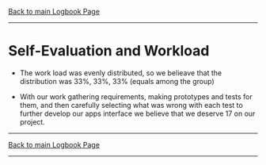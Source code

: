 [Back to main Logbook Page](../hci_logbook.md)

---

# Self-Evaluation and Workload
- The work load was evenly distributed, so we belieave that the distribution was 33%, 33%, 33% (equals among the group)

- With our work gathering requirements, making prototypes and tests for them, and then carefully selecting what was wrong with each test to further develop our apps interface we believe that we deserve 17 on our project.
---
[Back to main Logbook Page](../hci_logbook.md)

---